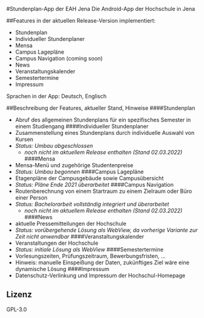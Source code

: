 #Stundenplan-App der EAH Jena
Die Android-App der Hochschule in Jena


##Features
in der aktuellen Release-Version implementiert:
- Stundenplan
- Individueller Stundenplaner
- Mensa
- Campus Lagepläne
- Campus Navigation (coming soon)
- News
- Veranstaltungskalender
- Semestertermine
- Impressum

Sprachen in der App: Deutsch, Englisch
 
##Beschreibung der Features, aktueller Stand, Hinweise
####Stundenplan 
  - Abruf des allgemeinen Stundenplans für ein spezifisches Semester in einem Studiengang 
####Individueller Stundenplaner
  - Zusammenstellung eines Stundenplans durch individuelle Auswahl von Kursen
  - *Status: Umbau abgeschlossen*
      - *noch nicht im aktuellem Release enthalten (Stand 02.03.2022)*
####Mensa
  - Mensa-Menü und zugehörige Studentenpreise
  - *Status: Umbau begonnen*
####Campus Lagepläne
  - Etagenpläne der Campusgebäude sowie Campusübersicht
  - *Status: Pläne Ende 2021 überarbeitet*
####Campus Navigation
  - Routenberechnung von einem Startraum zu einem Zielraum oder Büro einer Person
  - *Status: Bachelorarbeit vollständig integriert und überarbeitet*
    - *noch nicht im aktuellem Release enthalten (Stand 02.03.2022)*
####News
  - aktuelle Pressemitteilungen der Hochschule
  - *Status: vorübergehende Lösung als WebView, da vorherige Variante zur Zeit nicht anwendbar*
####Veranstaltungskalender
  - Veranstaltungen der Hochschule
  - *Status: initiale Lösung als WebView*
####Semestertermine
  - Vorlesungszeiten, Prüfungszeitraum, Bewerbungsfristen, ...
  - Hinweis: manuelle Einspeißung der Daten, zukünftiges Ziel wäre eine dynamische Lösung
####Impressum
  - Datenschutz-Verlinkung und Impressum der Hochschul-Homepage

## Lizenz
GPL-3.0



